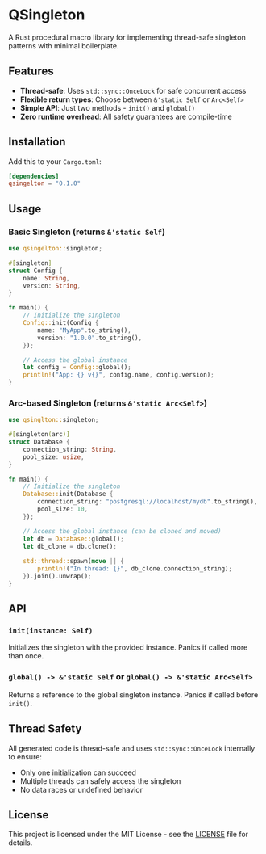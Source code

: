 # QSingleton

A Rust procedural macro library for implementing thread-safe singleton patterns with minimal boilerplate.

## Features

- **Thread-safe**: Uses `std::sync::OnceLock` for safe concurrent access
- **Flexible return types**: Choose between `&'static Self` or `Arc<Self>`
- **Simple API**: Just two methods - `init()` and `global()`
- **Zero runtime overhead**: All safety guarantees are compile-time

## Installation

Add this to your `Cargo.toml`:

```toml
[dependencies]
qsingelton = "0.1.0"
```

## Usage

### Basic Singleton (returns `&'static Self`)

```rust
use qsingelton::singleton;

#[singleton]
struct Config {
    name: String,
    version: String,
}

fn main() {
    // Initialize the singleton
    Config::init(Config {
        name: "MyApp".to_string(),
        version: "1.0.0".to_string(),
    });

    // Access the global instance
    let config = Config::global();
    println!("App: {} v{}", config.name, config.version);
}
```

### Arc-based Singleton (returns `&'static Arc<Self>`)

```rust
use qsinglton::singleton;

#[singleton(arc)]
struct Database {
    connection_string: String,
    pool_size: usize,
}

fn main() {
    // Initialize the singleton
    Database::init(Database {
        connection_string: "postgresql://localhost/mydb".to_string(),
        pool_size: 10,
    });

    // Access the global instance (can be cloned and moved)
    let db = Database::global();
    let db_clone = db.clone();
    
    std::thread::spawn(move || {
        println!("In thread: {}", db_clone.connection_string);
    }).join().unwrap();
}
```

## API

### `init(instance: Self)`

Initializes the singleton with the provided instance. Panics if called more than once.

### `global() -> &'static Self` or `global() -> &'static Arc<Self>`

Returns a reference to the global singleton instance. Panics if called before `init()`.

## Thread Safety

All generated code is thread-safe and uses `std::sync::OnceLock` internally to ensure:

- Only one initialization can succeed
- Multiple threads can safely access the singleton
- No data races or undefined behavior

## License

This project is licensed under the MIT License - see the [LICENSE](LICENSE) file for details.
